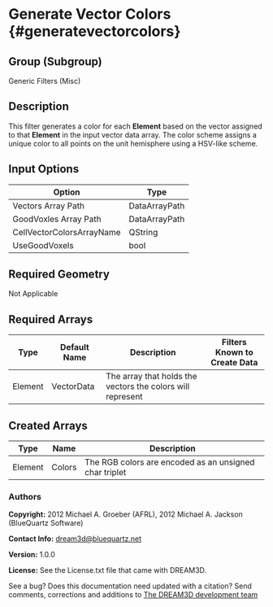 Generate Vector Colors {#generatevectorcolors}
========

## Group (Subgroup) ##
Generic Filters (Misc)

## Description ##
This filter generates a color for each **Element** based on the vector assigned to that **Element** in the input vector data array.  The color scheme assigns a unique color to all points on the unit hemisphere using a HSV-like scheme. 

## Input Options ##
| Option | Type |
|-------|-------|
| Vectors Array Path | DataArrayPath |
| GoodVoxles Array Path | DataArrayPath |
| CellVectorColorsArrayName | QString |
| UseGoodVoxels | bool |

## Required Geometry ##
Not Applicable

## Required Arrays ##

| Type | Default Name | Description  | Filters Known to Create Data |
|------|--------------|------------|-----|
| Element | VectorData | The array that holds the vectors the colors will represent  |


## Created Arrays ##
| Type | Name | Description |
|------|------|-------------|
| Element | Colors | The RGB colors are encoded as an unsigned char triplet  |


### Authors ###


**Copyright:** 2012 Michael A. Groeber (AFRL), 2012 Michael A. Jackson (BlueQuartz Software)

**Contact Info:** dream3d@bluequartz.net

**Version:** 1.0.0

**License:** See the License.txt file that came with DREAM3D.

See a bug? Does this documentation need updated with a citation? Send comments, corrections and additions to [The DREAM3D development team](mailto:dream3d@bluequartz.net?subject=Documentation%20Correction)

